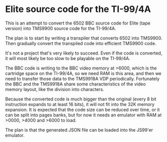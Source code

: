 # Elite source code for the TI-99/4A

This is an attempt to convert the 6502 BBC source code for Elite (tape version) into 
TMS9900 source code for the TI-99/4A.

The plan is to start by writing a transpiler that converts 6502 into TMS9900. Then gradually convert the transpiled 
code into efficient TMS9900 code.

It's not a project that's very likely to succeed. Even if the code is converted, it will most likely be too slow to be 
playable on the TI-99/4A.

The BBC code is writing to the BBC video memory at >6000, which is the cartridge space on the TI-99/4A, so we 
need RAM is this area, and then we need to transfer those data to the TMS9918A VDP periodically. Fortunately the BBC
and the TMS9918A share some characteristics of the video memory layout, like the division into characters.

Because the converted code is much bigger than the original (every 8 bit instruction expands to at least 16 bits), 
it will not fit into the 32K memory expansion. It is expected that the code size can be reduced over time, or it can be 
split into pages banks, but for now it needs an emulator with RAM at >0000, >4000 and >6000 to load. 

The plan is that the generated JSON file can be loaded into the JS99'er emulator.

